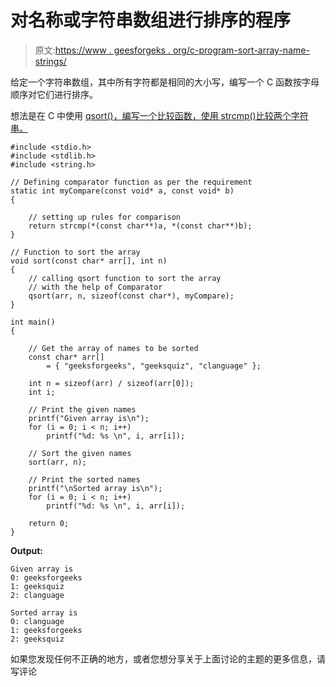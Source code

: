 # 对名称或字符串数组进行排序的程序

> 原文:[https://www . geesforgeks . org/c-program-sort-array-name-strings/](https://www.geeksforgeeks.org/c-program-sort-array-names-strings/)

给定一个字符串数组，其中所有字符都是相同的大小写，编写一个 C 函数按字母顺序对它们进行排序。

想法是在 C 中使用 [qsort()，编写一个比较函数，使用 strcmp()比较两个字符串。](https://www.geeksforgeeks.org/comparator-function-of-qsort-in-c/)

```
#include <stdio.h>
#include <stdlib.h>
#include <string.h>

// Defining comparator function as per the requirement
static int myCompare(const void* a, const void* b)
{

    // setting up rules for comparison
    return strcmp(*(const char**)a, *(const char**)b);
}

// Function to sort the array
void sort(const char* arr[], int n)
{
    // calling qsort function to sort the array
    // with the help of Comparator
    qsort(arr, n, sizeof(const char*), myCompare);
}

int main()
{

    // Get the array of names to be sorted
    const char* arr[]
        = { "geeksforgeeks", "geeksquiz", "clanguage" };

    int n = sizeof(arr) / sizeof(arr[0]);
    int i;

    // Print the given names
    printf("Given array is\n");
    for (i = 0; i < n; i++)
        printf("%d: %s \n", i, arr[i]);

    // Sort the given names
    sort(arr, n);

    // Print the sorted names
    printf("\nSorted array is\n");
    for (i = 0; i < n; i++)
        printf("%d: %s \n", i, arr[i]);

    return 0;
}
```

**Output:**

```
Given array is
0: geeksforgeeks 
1: geeksquiz 
2: clanguage 

Sorted array is
0: clanguage 
1: geeksforgeeks 
2: geeksquiz

```

如果您发现任何不正确的地方，或者您想分享关于上面讨论的主题的更多信息，请写评论